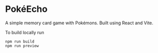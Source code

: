 # PokéEcho

A simple memory card game with Pokémons.
Built using React and Vite.

To build locally run

``` shell
npm run build
npm run preview
```

